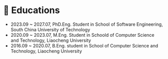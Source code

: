 # 📖 Educations
- 2023.09 ~ 2027.07, PhD.Eng. Student in School of Software Engineering, South China University of Technology 
- 2020.09 ~ 2023.07, M.Eng. Student in Schoold of Computer Science and Technology, Liaocheng University
- 2016.09 ~ 2020.07, B.Eng. student in School of Computer Science and Technology, Liaocheng University
